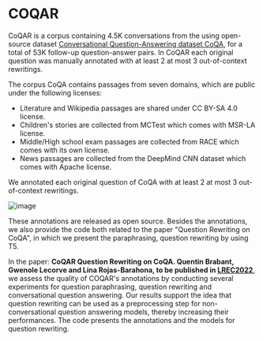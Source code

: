 # COQAR
CoQAR is a corpus containing 4.5K conversations from the using open-source dataset [Conversational Question-Answering dataset CoQA](https://stanfordnlp.github.io/coqa/), for a total of 53K follow-up question-answer pairs. 
In CoQAR each original question was manually annotated with at least 2 at most 3 out-of-context rewritings. 

The corpus CoQA contains passages from seven domains, which are public under the following licenses:
 - Literature and Wikipedia passages are shared under CC BY-SA 4.0 license. 
 - Children's stories are collected from MCTest which comes with MSR-LA license. 
 - Middle/High school exam passages are collected from RACE which comes with its own license. 
 - News passages are collected from the DeepMind CNN dataset which comes with Apache license. 

We annotated each original question of CoQA with at least 2 at most 3 out-of-context rewritings. 

![image](https://user-images.githubusercontent.com/52821991/165952155-822ce743-791d-46c8-8705-0937a69df933.png)


These annotations are released as open source.
Besides the annotations, we also provide the code both related to the paper "Question Rewriting on CoQA", in which we present the paraphrasing, question rewriting by using T5.  

In the paper: **CoQAR Question Rewriting on CoQA. Quentin Brabant, Gwenole Lecorve and Lina Rojas-Barahona, to be published in [LREC2022](https://lrec2022.lrec-conf.org/en/)**, we assess the quality of COQAR's annotations by conducting several experiments for question paraphrasing, question rewriting and conversational question answering. Our results support the idea that question rewriting can be used as a preprocessing step for  non-conversational question answering models, thereby increasing their performances. 
The code presents the annotations and the models for question rewriting.
